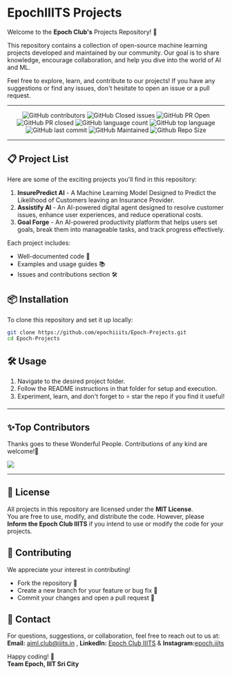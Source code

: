 
# EpochIIITS Projects  
Welcome to the **Epoch Club's** Projects Repository! 🎉  

This repository contains a collection of open-source machine learning projects developed and maintained by our community. Our goal is to share knowledge, encourage collaboration, and help you dive into the world of AI and ML.  

Feel free to explore, learn, and contribute to our projects! If you have any suggestions or find any issues, don't hesitate to open an issue or a pull request.  

---

<div align="center">

![GitHub contributors](https://img.shields.io/github/contributors/epochiiits/Epoch-Projects?style=for-the-badge&color=blue)
![GitHub Closed issues](https://img.shields.io/github/issues-closed-raw/epochiiits/Epoch-Projects?style=for-the-badge&color=brightgreen)
![GitHub PR Open](https://img.shields.io/github/issues-pr/epochiiits/Epoch-Projects?style=for-the-badge&color=aqua)
![GitHub PR closed](https://img.shields.io/github/issues-pr-closed-raw/epochiiits/Epoch-Projects?style=for-the-badge&color=blue)
![GitHub language count](https://img.shields.io/github/languages/count/epochiiits/Epoch-Projects?style=for-the-badge&color=brightgreen)
![GitHub top language](https://img.shields.io/github/languages/top/epochiiits/Epoch-Projects?style=for-the-badge&color=aqua)
![GitHub last commit](https://img.shields.io/github/last-commit/epochiiits/Epoch-Projects?style=for-the-badge&color=blue)
![GitHub Maintained](https://img.shields.io/badge/Maintained%3F-yes-brightgreen.svg?style=for-the-badge)
![Github Repo Size](https://img.shields.io/github/repo-size/epochiiits/Epoch-Projects?style=for-the-badge&color=aqua)

</div>

---

## 📋 Project List  
Here are some of the exciting projects you'll find in this repository:  

1. **InsurePredict AI** - A Machine Learning Model Designed to Predict the Likelihood of Customers leaving an Insurance Provider.
2. **Assistify AI** - An AI-powered digital agent designed to resolve customer issues, enhance user experiences, and reduce operational costs.
3. **Goal Forge** - An AI-powered productivity platform that helps users set goals, break them into manageable tasks, and track progress effectively.
	
	
	
	
	
	
	
	

Each project includes:  
- Well-documented code 📄  
- Examples and usage guides 📚  
- Issues and contributions section 🛠️  


## 📦 Installation  
To clone this repository and set it up locally:  
```bash
git clone https://github.com/epochiiits/Epoch-Projects.git
cd Epoch-Projects
```


## 🛠️ Usage  
1. Navigate to the desired project folder.  
2. Follow the README instructions in that folder for setup and execution.  
3. Experiment, learn, and don't forget to ⭐ star the repo if you find it useful!  



****************************************************************
<h2>✨Top Contributors</h2>   

Thanks goes to these Wonderful People. Contributions of any kind are welcome!🚀 

<a href="https://github.com/epochiiits/Epoch-Projects/graphs/contributors">
  <img src="https://contrib.rocks/image?repo=epochiiits/Epoch-Projects" />
</a>

**************************************************************

## 📜 License  
All projects in this repository are licensed under the **MIT License**.  
You are free to use, modify, and distribute the code. However, please **Inform the Epoch Club IIITS** if you intend to use or modify the code for your projects.  

## 🤝 Contributing  
We appreciate your interest in contributing!  
- Fork the repository 🍴  
- Create a new branch for your feature or bug fix 🌿  
- Commit your changes and open a pull request 🔄  

## 📧 Contact  
For questions, suggestions, or collaboration, feel free to reach out to us at:  
**Email:** [aiml.club@iiits.in](mailto:aiml.club@iiits.in)  , **LinkedIn:** [Epoch Club IIITS](https://www.linkedin.com/in/epoch-iiits-69a9091b5/)  & 
**Instagram:**[epoch.iiits](https://www.instagram.com/epoch.iiits/)

Happy coding! 🚀  
**Team Epoch, IIIT Sri City**
